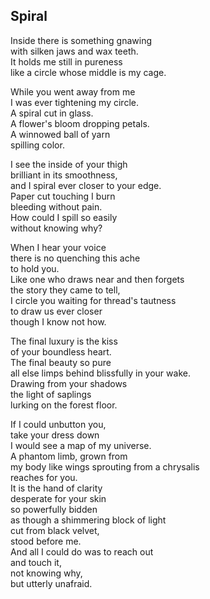 Spiral
------

Inside there is something gnawing  
with silken jaws and wax teeth.  
It holds me still in pureness  
like a circle whose middle is my cage.  

While you went away from me  
I was ever tightening my circle.  
A spiral cut in glass.  
A flower's bloom dropping petals.  
A winnowed ball of yarn  
spilling color.  

I see the inside of your thigh  
brilliant in its smoothness,  
and I spiral ever closer to your edge.  
Paper cut touching I burn  
bleeding without pain.  
How could I spill so easily  
without knowing why?  

When I hear your voice  
there is no quenching this ache  
to hold you.  
Like one who draws near and then forgets  
the story they came to tell,  
I circle you waiting for thread's tautness  
to draw us ever closer  
though I know not how.  

The final luxury is the kiss  
of your boundless heart.  
The final beauty so pure  
all else limps behind blissfully in your wake.  
Drawing from your shadows  
the light of saplings  
lurking on the forest floor.  

If I could unbutton you,  
take your dress down  
I would see a map of my universe.  
A phantom limb, grown from  
my body like wings sprouting from a chrysalis  
reaches for you.  
It is the hand of clarity  
desperate for your skin  
so powerfully bidden  
as though a shimmering block of light  
cut from black velvet,  
stood before me.  
And all I could do was to reach out  
and touch it,  
not knowing why,  
but utterly unafraid.